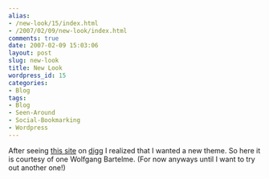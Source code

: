 ```yaml
---
alias:
- /new-look/15/index.html
- /2007/02/09/new-look/index.html
comments: true
date: 2007-02-09 15:03:06
layout: post
slug: new-look
title: New Look
wordpress_id: 15
categories:
- Blog
tags:
- Blog
- Seen-Around
- Social-Bookmarking
- Wordpress
---
```


After seeing [this site](http://www.smashingmagazine.com/2007/02/09/83-beautiful-wordpress-themes-you-probably-havent-seen/) on [digg](http://www.digg.com) I realized that I wanted a new theme.  So here it is courtesy of one Wolfgang Bartelme.  (For now anyways until I want to try out another one!)
